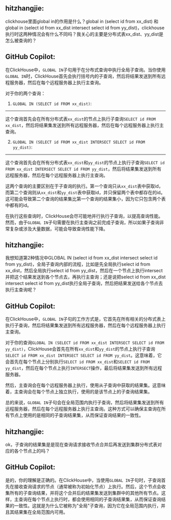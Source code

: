 hitzhangjie:
------------------------------------------------------------------------------- 
clickhouse里面global in的作用是什么？global in (select id from xx_dist) 和 global in (select id from xx_dist intersect select id from yy_dist)，clickhouse执行时这两种情况会有什么不同吗？我关心的主要是分布式表xx_dist、yy_dist是怎么被查询的？

GitHub Copilot:
------------------------------------------------------------------------------- 
在ClickHouse中，`GLOBAL IN`子句用于在分布式查询中执行全局子查询。当你使用`GLOBAL IN`时，ClickHouse首先会执行括号内的子查询，然后将结果发送到所有远程服务器，然后在每个远程服务器上执行主查询。

对于你的两个查询：

1. `GLOBAL IN (SELECT id FROM xx_dist)`:
-------------------------------------------------------------------------------
这个查询首先会在所有分布式表`xx_dist`的节点上执行子查询`SELECT id FROM xx_dist`，然后将结果集发送到所有远程服务器，然后在每个远程服务器上执行主查询。

2. `GLOBAL IN (SELECT id FROM xx_dist INTERSECT SELECT id FROM yy_dist)`:
-------------------------------------------------------------------------------
这个查询首先会在所有分布式表`xx_dist`和`yy_dist`的节点上执行子查询`SELECT id FROM xx_dist INTERSECT SELECT id FROM yy_dist`，然后将结果集发送到所有远程服务器，然后在每个远程服务器上执行主查询。

这两个查询的主要区别在于子查询的执行。第一个查询只从`xx_dist`表中获取id，而第二个查询则从`xx_dist`和`yy_dist`表中获取id，并只保留两个表中都存在的id。这可能会导致第二个查询的结果集比第一个查询的结果集小，因为它只包含两个表中都有的id。

在执行这些查询时，ClickHouse会尽可能地并行执行子查询，以提高查询性能。然而，由于`GLOBAL IN`子句需要在执行主查询之前完成子查询，所以如果子查询非常复杂或涉及大量数据，可能会导致查询性能下降。

hitzhangjie:
------------------------------------------------------------------------------- 
我想知道第2种情况中GLOBAL IN (select id from xx_dist intersect select id from yy_dist)，全局子查询内部的流程，比如是先全局执行select id from xx_dist，然后全局执行select id from yy_dist，然后在一个节点上执行intersect并把这个结果发送到各个节点去，再执行主查询；还是说把select id from xx_dist intersect select id from yy_dist执行全局子查询，然后把结果发送给各个节点去执行主查询呢？

GitHub Copilot:
------------------------------------------------------------------------------- 
在ClickHouse中，`GLOBAL IN`子句的工作方式是，它首先在所有相关的分布式表上执行子查询，然后将结果集发送到所有远程服务器，然后在每个远程服务器上执行主查询。

对于你的查询`GLOBAL IN (SELECT id FROM xx_dist INTERSECT SELECT id FROM yy_dist)`，ClickHouse会首先在所有`xx_dist`和`yy_dist`的节点上执行子查询`SELECT id FROM xx_dist INTERSECT SELECT id FROM yy_dist`。这意味着，它会首先在每个节点上分别执行`SELECT id FROM xx_dist`和`SELECT id FROM yy_dist`，然后在每个节点上执行`INTERSECT`操作，最后将结果集发送到所有远程服务器。

然后，主查询会在每个远程服务器上执行，使用从子查询中获取的结果集。这意味着，主查询会在每个节点上独立执行，使用的是该节点上的子查询结果集。

总的来说，`GLOBAL IN`子句会在全局范围内执行子查询，然后将结果集发送到所有远程服务器，然后在每个远程服务器上执行主查询。这种方式可以确保主查询在所有节点上使用的是相同的子查询结果集，从而保证查询结果的一致性。

hitzhangjie:
------------------------------------------------------------------------------- 
ok，子查询的结果集是是现在查询请求接收节点合并后再发送到集群分布式表对应的各个节点上的吗？

GitHub Copilot:
------------------------------------------------------------------------------- 
是的，你的理解是正确的。在ClickHouse中，当使用`GLOBAL IN`子句时，子查询首先在接收查询请求的节点（通常被称为初始化节点）上执行。然后，这个节点会收集所有的子查询结果，并将这个合并后的结果集发送到集群中的其他所有节点。这样，主查询在每个节点上执行时，都会使用相同的子查询结果集，从而保证查询结果的一致性。这就是为什么它被称为"全局"子查询，因为它在全局范围内执行，并且其结果集在全局范围内可用。

